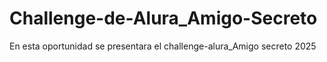 # Challenge-de-Alura_Amigo-Secreto
En esta oportunidad se presentara el challenge-alura_Amigo secreto 2025
